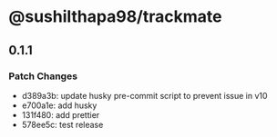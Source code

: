 # @sushilthapa98/trackmate

## 0.1.1

### Patch Changes

- d389a3b: update husky pre-commit script to prevent issue in v10
- e700a1e: add husky
- 131f480: add prettier
- 578ee5c: test release

